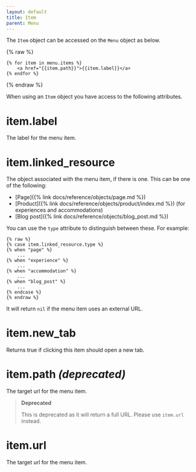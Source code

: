 ```yaml
---
layout: default
title: Item
parent: Menu
---
```


The `Item` object can be accessed on the `Menu` object as below.

{% raw %}
```liquid
{% for item in menu.items %}
    <a href="{{item.path}}">{{item.label}}</a>
{% endfor %}
```
{% endraw %}

When using an `Item` object you have access to the following attributes.

# item.label

The label for the menu item.

# item.linked_resource

The object associated with the menu item, if there is one. This can be one of the following:

- [Page]({% link docs/reference/objects/page.md %})
- [Product]({% link docs/reference/objects/product/index.md %}) (for experiences and accommodations)
- [Blog post]({% link docs/reference/objects/blog_post.md %})

You can use the `type` attribute to distinguish between these. For example:

```
{% raw %}
{% case item.linked_resource.type %}
{% when "page" %}
    ...
{% when "experience" %}
    ...
{% when "accommodation" %}
    ...
{% when "blog_post" %}
    ...
{% endcase %}
{% endraw %}
```

It will return `nil` if the menu item uses an external URL.

# item.new_tab

Returns true if clicking this item should open a new tab.

# item.path _(deprecated)_

The target url for the menu item.

> **Deprecated**
>
> This is deprecated as it will return a full URL. Please use `item.url` instead.

# item.url

The target url for the menu item.
